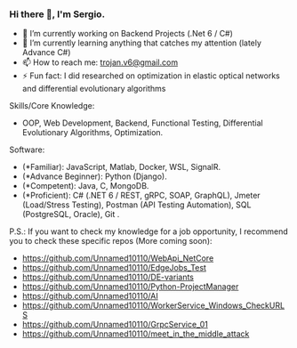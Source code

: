 ### Hi there 👋, I'm Sergio.

- 🔭 I’m currently working on Backend Projects (.Net 6 / C#)
- 🌱 I’m currently learning anything that catches my attention (lately Advance C#)
- 📫 How to reach me: trojan.v6@gmail.com
- ⚡ Fun fact: I did researched on optimization in elastic optical networks and differential evolutionary algorithms

Skills/Core Knowledge:
-    OOP, Web Development, Backend, Functional Testing, Differential Evolutionary Algorithms, Optimization.

Software:

-    (*Familiar): JavaScript, Matlab, Docker, WSL, SignalR.
-    (*Advance Beginner): Python (Django).
-    (*Competent): Java, C, MongoDB.
-    (*Proficient): C# (.NET 6 / REST, gRPC, SOAP, GraphQL), Jmeter (Load/Stress Testing), Postman (API Testing Automation), SQL (PostgreSQL, Oracle), Git .

P.S.: If you want to check my knowledge for a job opportunity, I recommend you to check these specific repos (More coming soon):
- https://github.com/Unnamed10110/WebApi_NetCore
- https://github.com/Unnamed10110/EdgeJobs_Test
- https://github.com/Unnamed10110/DE-variants
- https://github.com/Unnamed10110/Python-ProjectManager
- https://github.com/Unnamed10110/AI
- https://github.com/Unnamed10110/WorkerService_Windows_CheckURLS
- https://github.com/Unnamed10110/GrpcService_01
- https://github.com/Unnamed10110/meet_in_the_middle_attack


<!--
**Unnamed10110/Unnamed10110** is a ✨ _special_ ✨ repository because its `README.md` (this file) appears on your GitHub profile.

Here are some ideas to get you started:

- 🔭 I’m currently working on ...
- 🌱 I’m currently learning ...
- 👯 I’m looking to collaborate on ...
- 🤔 I’m looking for help with ...
- 💬 Ask me about ...
- 📫 How to reach me: ...
- 😄 Pronouns: ...
- ⚡ Fun fact: ...
-->
